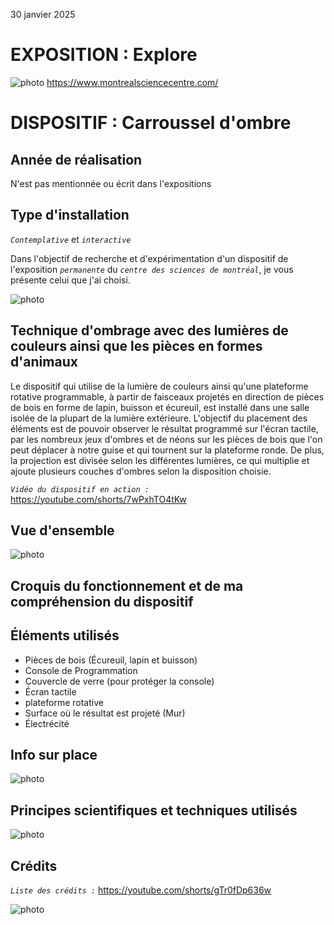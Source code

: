 30 janvier 2025

# **EXPOSITION : Explore**

![photo](facade_centre_science.jpg)
https://www.montrealsciencecentre.com/
 

# **DISPOSITIF : Carroussel d'ombre**

## Année de réalisation
N'est pas mentionnée ou écrit dans l'expositions

## Type d'installation 
*```Contemplative```* et *```interactive```*

Dans l'objectif de recherche et d'expérimentation d'un dispositif de l'exposition *```permanente```* du *```centre des sciences de montréal```*, je vous présente celui que j'ai choisi. 
 
![photo](exp_carrousel_dispositif.jpg)


## Technique d'ombrage avec des lumières de couleurs ainsi que les pièces en formes d'animaux
Le dispositif qui utilise de la lumière de couleurs ainsi qu'une plateforme rotative programmable, à partir de faisceaux projetés en direction de pièces de bois en forme de lapin, buisson et écureuil, est installé dans une salle isolée de la plupart de la lumière extérieure. L'objectif du placement des éléments est de pouvoir observer le résultat programmé sur l'écran tactile, par les nombreux jeux d'ombres et de néons sur les pièces de bois que l'on peut déplacer à notre guise et qui tournent sur la plateforme ronde. De plus, la projection est divisée selon les différentes lumières, ce qui multiplie et ajoute plusieurs couches d'ombres selon la disposition choisie.

*```Vidéo du dispositif en action :```* https://youtube.com/shorts/7wPxhTO4tKw

## Vue d'ensemble

![photo](exp_carrousel_dispositif_resultat.jpg)

## Croquis du fonctionnement et de ma compréhension du dispositif

## Éléments utilisés
- Pièces de bois (Écureuil, lapin et buisson)
- Console de Programmation
- Couvercle de verre (pour protéger la console)
- Écran tactile
- plateforme rotative
- Surface où le résultat est projeté (Mur)
- Électrécité

## Info sur place

![photo](exp_carrousel_fiche_information.jpg)


## Principes scientifiques et techniques utilisés

![photo](exp_carrousel_fiche_principes.jpg)

## Crédits
*```Liste des crédits :```* https://youtube.com/shorts/gTr0fDp636w

![photo](exp_carrousel_credit.jpg)
